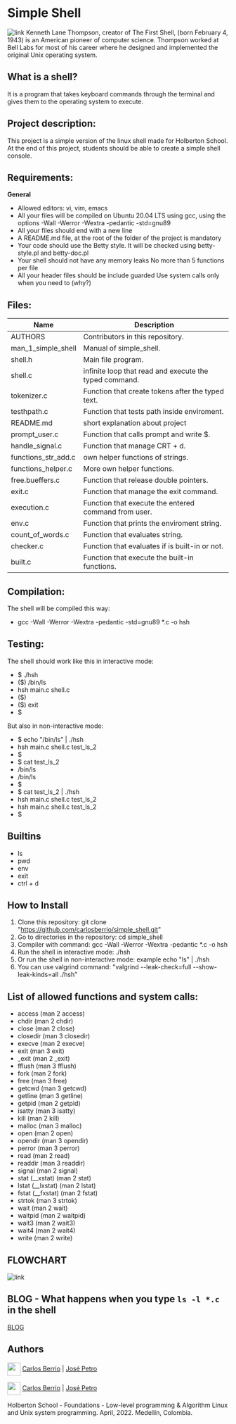 # Simple Shell
![link](https://i.imgur.com/6kSqXN8.jpg)
Kenneth Lane Thompson, creator of The First Shell, (born February 4, 1943) is an American pioneer of computer science. Thompson worked at Bell Labs for most of his career where he designed and implemented the original Unix operating system.
## What is a **shell**?
It is a program that takes keyboard commands through the terminal and gives them to the operating system to execute.

## Project description:
This project is a simple version of the linux shell made for Holberton School.
At the end of this project, students should be able to create a simple shell console.

## Requirements:
**General**
* Allowed editors: vi, vim, emacs
* All your files will be compiled on Ubuntu 20.04 LTS using gcc, using the options -Wall -Werror -Wextra -pedantic -std=gnu89
* All your files should end with a new line
* A README.md file, at the root of the folder of the project is mandatory
* Your code should use the Betty style. It will be checked using betty-style.pl and betty-doc.pl
* Your shell should not have any memory leaks
No more than 5 functions per file
* All your header files should be include guarded
Use system calls only when you need to (why?)

## Files:
| Name | Description |
| ------------------------------ | -------------------------------------------- |
| AUTHORS | Contributors in this repository.|
| man_1_simple_shell | Manual of simple_shell. |
| shell.h | Main file program. |
| shell.c | infinite loop that read and execute the typed command. |
| tokenizer.c | Function that create tokens after the typed text. |
| testhpath.c | Function that tests path inside enviroment. |
| README.md | short explanation about project |
| prompt_user.c | Function that calls prompt and write $. |
| handle_signal.c | Function that manage CRT + d. |
| functions_str_add.c | own helper functions of strings. |
| functions_helper.c | More own helper functions. |
| free.bueffers.c | Function that release double pointers. |
| exit.c | Function that manage the exit command. |
| execution.c | Function that execute the entered command from user. |
| env.c | Function that prints the enviroment string. |
| count_of_words.c | Function that evaluates string. |
| checker.c | Function that evaluates if is built-in or not. |
| built.c | Function that execute the built-in functions. |

## Compilation:
The shell will be compiled this way:
* gcc -Wall -Werror -Wextra -pedantic -std=gnu89 *.c -o hsh

## Testing:
The shell should work like this in interactive mode:
* $ ./hsh
* ($) /bin/ls
* hsh main.c shell.c
* ($)
* ($) exit
* $

But also in non-interactive mode:
* $ echo "/bin/ls" | ./hsh
* hsh main.c shell.c test_ls_2
* $
* $ cat test_ls_2
* /bin/ls
* /bin/ls
* $
* $ cat test_ls_2 | ./hsh
* hsh main.c shell.c test_ls_2
* hsh main.c shell.c test_ls_2
* $

## Builtins
 - ls
 - pwd
 - env
 - exit
 - ctrl + d

## How to Install
1. Clone this repository: git clone "https://github.com/carlosberrio/simple_shell.git"
2. Go to directories in the repository: cd simple_shell
3. Compiler with command: gcc -Wall -Werror -Wextra -pedantic *.c -o hsh
4. Run the shell in interactive mode: ./hsh
5. Or run the shell in non-interactive mode: example echo "ls" | ./hsh
6. You can use valgrind command: "valgrind --leak-check=full --show-leak-kinds=all ./hsh"

## List of allowed functions and system calls:
* access (man 2 access)
* chdir (man 2 chdir)
* close (man 2 close)
* closedir (man 3 closedir)
* execve (man 2 execve)
* exit (man 3 exit)
* _exit (man 2 _exit)
* fflush (man 3 fflush)
* fork (man 2 fork)
* free (man 3 free)
* getcwd (man 3 getcwd)
* getline (man 3 getline)
* getpid (man 2 getpid)
* isatty (man 3 isatty)
* kill (man 2 kill)
* malloc (man 3 malloc)
* open (man 2 open)
* opendir (man 3 opendir)
* perror (man 3 perror)
* read (man 2 read)
* readdir (man 3 readdir)
* signal (man 2 signal)
* stat (__xstat) (man 2 stat)
* lstat (__lxstat) (man 2 lstat)
* fstat (__fxstat) (man 2 fstat)
* strtok (man 3 strtok)
* wait (man 2 wait)
* waitpid (man 2 waitpid)
* wait3 (man 2 wait3)
* wait4 (man 2 wait4)
* write (man 2 write)

## FLOWCHART
![link](https://imgur.com/a/POe1q5u)

## BLOG - What happens when you type `ls -l *.c` in the shell
[BLOG](https://medium.com/@4634/9af1e0f08220)

## Authors
<img src = https://cdn-icons-png.flaticon.com/512/25/25231.png width = "30xp" align= 'center'/> [ Carlos Berrio](https://github.com/carlosberrio) | [José Petro](https://github.com/Giu13sse)

<img src = https://cdn-icons-png.flaticon.com/512/60/60580.png width = "30xp" align= 'center'/> [Carlos Berrio](https://twitter.com/CarlosBerro6) | [José Petro](https://twitter.com/Rex_Giusse)

Holberton School - Foundations - Low-level programming & Algorithm  Linux and Unix system programming.
April, 2022. Medellín, Colombia.
